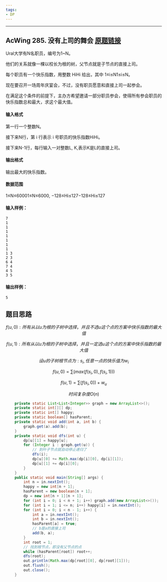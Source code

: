 ```yaml
---
tags:
- DP
---
```

---

## AcWing 285. 没有上司的舞会   [原题链接](https://www.acwing.com/problem/content/287/)

Ural大学有N名职员，编号为1~N。

他们的关系就像一棵以校长为根的树，父节点就是子节点的直接上司。

每个职员有一个快乐指数，用整数 HiHi 给出，其中 1≤i≤N1≤i≤N。

现在要召开一场周年庆宴会，不过，没有职员愿意和直接上司一起参会。

在满足这个条件的前提下，主办方希望邀请一部分职员参会，使得所有参会职员的快乐指数总和最大，求这个最大值。

#### 输入格式

第一行一个整数N。

接下来N行，第 i 行表示 i 号职员的快乐指数HiHi。

接下来N-1行，每行输入一对整数L, K,表示K是L的直接上司。

#### 输出格式

输出最大的快乐指数。

#### 数据范围

1≤N≤60001≤N≤6000,
−128≤Hi≤127−128≤Hi≤127

#### 输入样例：

```
7
1
1
1
1
1
1
1
1 3
2 3
6 4
7 4
4 5
3 5
```

#### 输出样例：

```
5
```

## 题目思路

$$
f(u,0):所有从以u为根的子树中选择，并且不选u这个点的方案中快乐指数的最大值
$$

$$
f(u,1):所有从以u为根的子树中选择，并且一定选u这个点的方案中快乐指数的最大值
$$

$$
设u的子树根节点为:s_i,任意一点的快乐值为w_i
$$

$$
f(u,0)=\sum (max(f(s_i,0),f(s_i,1)))
$$

$$
f(u,1)=\sum (f(s_i,0))+w_u
$$

$$
时间复杂度O(n)
$$

```java
    private static List<List<Integer>> graph = new ArrayList<>();
    private static int[][] dp;
    private static int[] happy;
    private static boolean[] hasParent;
    private static void add(int a, int b) {
        graph.get(a).add(b);
    }
    private static void dfs(int u) {
        dp[u][1] = happy[u];
        for (Integer i : graph.get(u)) {
            // 到叶子节点就自动停止递归了
            dfs(i);
            dp[u][0] += Math.max(dp[i][0], dp[i][1]);
            dp[u][1] += dp[i][0];
        }
    }
    public static void main(String[] args) {
        int n = in.nextInt();
        happy = new int[n + 1];
        hasParent = new boolean[n + 1];
        dp = new int[n + 1][n + 1];
        for (int i = 0; i < n + 1; i++) graph.add(new ArrayList<>());
        for (int i = 1; i <= n; i++) happy[i] = in.nextInt();
        for (int i = 0; i < n - 1; i++) {
            int a = in.nextInt();
            int b = in.nextInt();
            hasParent[a] = true;
            // b是a的直接上司
            add(b, a);
        }
        int root = 1;
        // 找到根节点，即没有父节点的点
        while (hasParent[root]) root++;
        dfs(root);
        out.println(Math.max(dp[root][0], dp[root][1]));
        out.flush();
        out.close();
    }
```

